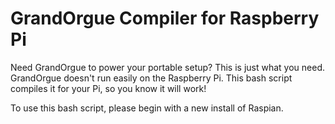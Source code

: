 GrandOrgue Compiler for Raspberry Pi
==============

Need GrandOrgue to power your portable setup? This is just what you need. GrandOrgue doesn't run easily on the Raspberry Pi. This bash script compiles it for your Pi, so you know it will work!

To use this bash script, please begin with a new install of Raspian.
